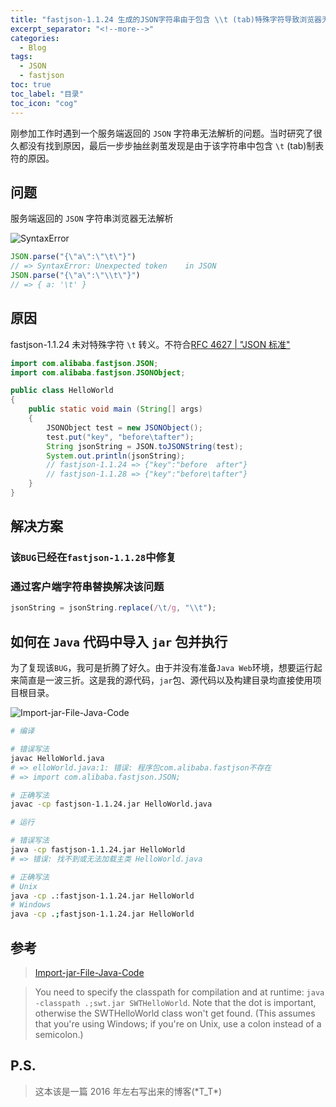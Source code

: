 ```yaml
---
title: "fastjson-1.1.24 生成的JSON字符串由于包含 \\t (tab)特殊字符导致浏览器无法解析"
excerpt_separator: "<!--more-->"
categories:
  - Blog
tags:
  - JSON
  - fastjson
toc: true
toc_label: "目录"
toc_icon: "cog"
---
```


刚参加工作时遇到一个服务端返回的 `JSON` 字符串无法解析的问题。当时研究了很久都没有找到原因，最后一步步抽丝剥茧发现是由于该字符串中包含 `\t` (tab)制表符的原因。

<!--more-->

## 问题
服务端返回的 `JSON` 字符串浏览器无法解析

![SyntaxError](https://i.loli.net/2021/05/17/ZqvXs4g8ubAImpd.png)

```js
JSON.parse("{\"a\":\"\t\"}")
// => SyntaxError: Unexpected token    in JSON
JSON.parse("{\"a\":\"\\t\"}")
// => { a: '\t' }
```

## 原因
fastjson-1.1.24 未对特殊字符 `\t` 转义。不符合[RFC 4627 | "JSON 标准"](http://www.json.org.cn/standard.htm)

```java
import com.alibaba.fastjson.JSON;
import com.alibaba.fastjson.JSONObject;

public class HelloWorld
{
	public static void main (String[] args)
	{
		JSONObject test = new JSONObject();
		test.put("key", "before\tafter");
		String jsonString = JSON.toJSONString(test);
		System.out.println(jsonString);
		// fastjson-1.1.24 => {"key":"before  after"}
		// fastjson-1.1.28 => {"key":"before\tafter"}
	}
}
```

## 解决方案

### 该`BUG`已经在`fastjson-1.1.28`中修复

### 通过客户端字符串替换解决该问题
```js
jsonString = jsonString.replace(/\t/g, "\\t");
```

## 如何在 `Java` 代码中导入 `jar` 包并执行
为了复现该`BUG`，我可是折腾了好久。由于并没有准备`Java Web`环境，想要运行起来简直是一波三折。这是我的源代码，`jar`包、源代码以及构建目录均直接使用项目根目录。

![Import-jar-File-Java-Code](https://i.loli.net/2021/05/17/rW1VySui2cbNv4a.png)

```bash
# 编译

# 错误写法
javac HelloWorld.java
# => elloWorld.java:1: 错误: 程序包com.alibaba.fastjson不存在
# => import com.alibaba.fastjson.JSON;

# 正确写法
javac -cp fastjson-1.1.24.jar HelloWorld.java
```

```bash
# 运行

# 错误写法
java -cp fastjson-1.1.24.jar HelloWorld
# => 错误: 找不到或无法加载主类 HelloWorld.java 

# 正确写法
# Unix
java -cp .:fastjson-1.1.24.jar HelloWorld
# Windows
java -cp .;fastjson-1.1.24.jar HelloWorld
```

## 参考
> [Import-jar-File-Java-Code](https://coderanch.com/t/411406/java/Import-jar-File-Java-Code)

> You need to specify the classpath for compilation and at runtime: `java -classpath .;swt.jar SWTHelloWorld`. Note that the dot is important, otherwise the SWTHelloWorld class won't get found. (This assumes that you're using Windows; if you're on Unix, use a colon instead of a semicolon.)

## P.S.
> 这本该是一篇 2016 年左右写出来的博客(\*T_T\*) 